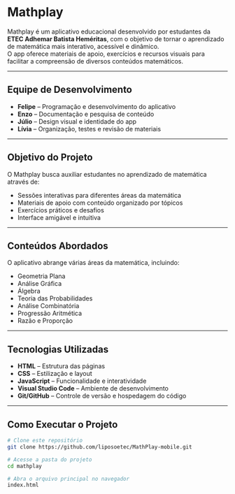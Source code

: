 # Mathplay

Mathplay é um aplicativo educacional desenvolvido por estudantes da **ETEC Adhemar Batista Heméritas**, com o objetivo de tornar o aprendizado de matemática mais interativo, acessível e dinâmico.  
O app oferece materiais de apoio, exercícios e recursos visuais para facilitar a compreensão de diversos conteúdos matemáticos.

---

## Equipe de Desenvolvimento

- **Felipe** – Programação e desenvolvimento do aplicativo  
- **Enzo** – Documentação e pesquisa de conteúdo  
- **Júlio** – Design visual e identidade do app  
- **Lívia** – Organização, testes e revisão de materiais  

---

## Objetivo do Projeto

O Mathplay busca auxiliar estudantes no aprendizado de matemática através de:
- Sessões interativas para diferentes áreas da matemática  
- Materiais de apoio com conteúdo organizado por tópicos  
- Exercícios práticos e desafios  
- Interface amigável e intuitiva

---

## Conteúdos Abordados

O aplicativo abrange várias áreas da matemática, incluindo:
- Geometria Plana  
- Análise Gráfica  
- Álgebra  
- Teoria das Probabilidades  
- Análise Combinatória  
- Progressão Aritmética  
- Razão e Proporção  

---

## Tecnologias Utilizadas

- **HTML** – Estrutura das páginas  
- **CSS** – Estilização e layout  
- **JavaScript** – Funcionalidade e interatividade  
- **Visual Studio Code** – Ambiente de desenvolvimento  
- **Git/GitHub** – Controle de versão e hospedagem do código

---

## Como Executar o Projeto

```bash
# Clone este repositório
git clone https://github.com/liposoetec/MathPlay-mobile.git

# Acesse a pasta do projeto
cd mathplay

# Abra o arquivo principal no navegador
index.html
